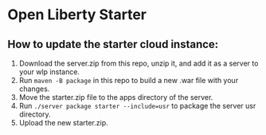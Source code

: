 # Open Liberty Starter

## How to update the starter cloud instance:
1) Download the server.zip from this repo, unzip it, and add it as a server to your wlp instance.
2) Run `maven -B package` in this repo to build a new .war file with your changes.
3) Move the starter.zip file to the apps directory of the server.
4) Run `./server package starter --include=usr` to package the server usr directory.
5) Upload the new starter.zip.
